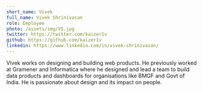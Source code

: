 ```yaml
---
short_name: Vivek
full_name: Vivek Shrinivasan
role: Employee
photo: /assets/img/VS.jpg
twitter: https://twitter.com/kaizer1v
github: https://github.com/kaizer1v
linkedin: https://www.linkedin.com/in/vivek-shrinivasan/
---
```


Vivek works on designing and building web products. He previously worked at Gramener and Informatica where he designed and lead a team to build data products and dashboards for organisations like BMGF and Govt of India. He is passionate about design and its impact on people.